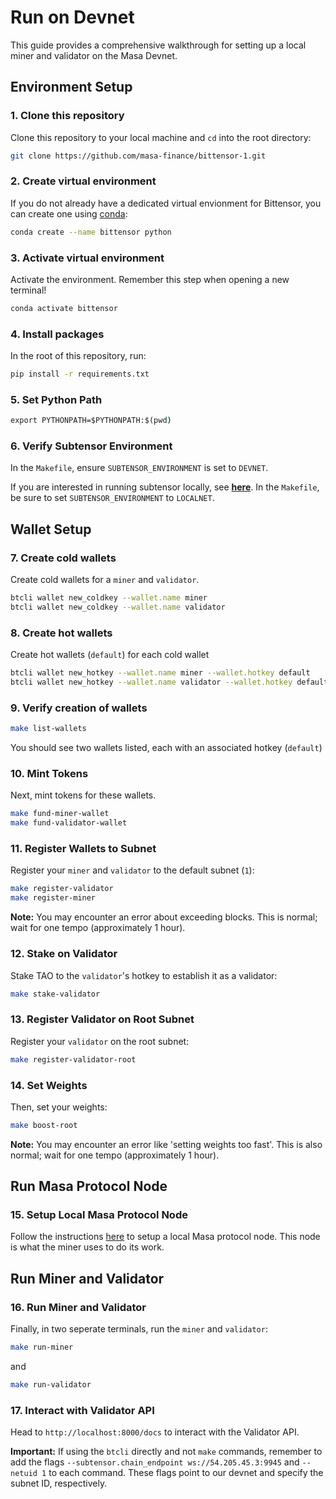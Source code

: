 # Run on Devnet

This guide provides a comprehensive walkthrough for setting up a local miner and validator on the Masa Devnet.

## Environment Setup

### 1. Clone this repository

Clone this repository to your local machine and `cd` into the root directory:

```bash
git clone https://github.com/masa-finance/bittensor-1.git
```

### 2. Create virtual environment

If you do not already have a dedicated virtual envionment for Bittensor, you can create one using [conda](https://conda.io/projects/conda/en/latest/user-guide/install/index.html):

```bash
conda create --name bittensor python
```

### 3. Activate virtual environment

Activate the environment. Remember this step when opening a new terminal!

```bash
conda activate bittensor
```

### 4. Install packages

In the root of this repository, run:

```bash
pip install -r requirements.txt
```

### 5. Set Python Path

```cmd
export PYTHONPATH=$PYTHONPATH:$(pwd)
```

### 6. Verify Subtensor Environment

In the `Makefile`, ensure `SUBTENSOR_ENVIRONMENT` is set to `DEVNET`.

If you are interested in running subtensor locally, see **[here](./running_on_staging.md)**. In the `Makefile`, be sure to set `SUBTENSOR_ENVIRONMENT` to `LOCALNET`.

## Wallet Setup

### 7. Create cold wallets

Create cold wallets for a `miner` and `validator`.

```bash
btcli wallet new_coldkey --wallet.name miner
btcli wallet new_coldkey --wallet.name validator
```

### 8. Create hot wallets

Create hot wallets (`default`) for each cold wallet

```bash
btcli wallet new_hotkey --wallet.name miner --wallet.hotkey default
btcli wallet new_hotkey --wallet.name validator --wallet.hotkey default
```

### 9. Verify creation of wallets

```bash
make list-wallets
```

You should see two wallets listed, each with an associated hotkey (`default`)

### 10. Mint Tokens

Next, mint tokens for these wallets.

```bash
make fund-miner-wallet
make fund-validator-wallet
```

### 11. Register Wallets to Subnet

Register your `miner` and `validator` to the default subnet (`1`):

```bash
make register-validator
make register-miner
```

**Note:** You may encounter an error about exceeding blocks. This is normal; wait for one tempo (approximately 1 hour).

### 12. Stake on Validator

Stake TAO to the `validator`'s hotkey to establish it as a validator:

```bash
make stake-validator
```

### 13. Register Validator on Root Subnet

Register your `validator` on the root subnet:

```bash
make register-validator-root
```

### 14. Set Weights

Then, set your weights:

```bash
make boost-root
```

**Note:** You may encounter an error like 'setting weights too fast'. This is also normal; wait for one tempo (approximately 1 hour).

## Run Masa Protocol Node

### 15. Setup Local Masa Protocol Node

Follow the instructions [here](https://github.com/masa-finance/masa-oracle) to setup a local Masa protocol node. This node is what the miner uses to do its work.

## Run Miner and Validator

### 16. Run Miner and Validator

Finally, in two seperate terminals, run the `miner` and `validator`:

```bash
make run-miner
```

and

```bash
make run-validator
```

### 17. Interact with Validator API

Head to `http://localhost:8000/docs` to interact with the Validator API.

**Important:** If using the `btcli` directly and not `make` commands, remember to add the flags `--subtensor.chain_endpoint ws://54.205.45.3:9945` and `--netuid 1` to each command. These flags point to our devnet and specify the subnet ID, respectively.
